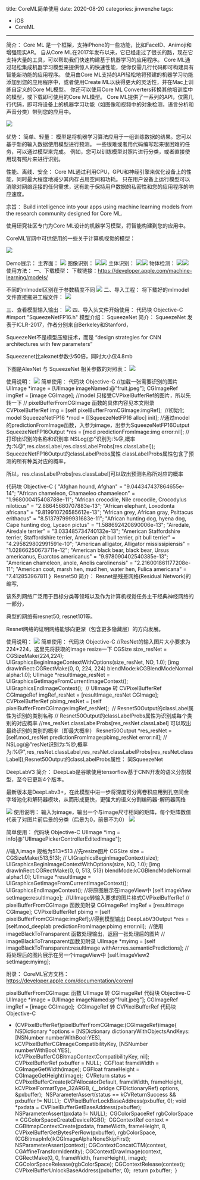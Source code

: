title: CoreML简单使用
date: 2020-08-20
categories: jinwenzhe
tags:
- iOS
- CoreML


---
简介：
        Core ML 是一个框架，支持iPhone的一些功能，比如FaceID、Animoji和增强现实AR。
        自从Core ML在2017年发布以来，它已经走过了很长的路，现在它支持大量的工具，可以帮助我们快速构建基于机器学习的应用程序。
        Core ML通过轻松集成机器学习模型来提供惊人的快速性能，使你仅需几行代码即可构建具有智能新功能的应用程序。
        使用由Core ML支持的API轻松地将预建的机器学习功能添加到您的应用程序中，或者使用Create ML以获得更大的灵活性，并在Mac上训练自定义的Core ML模型。
        你还可以使用Core ML Converters转换其他培训库中的模型，或下载即可使用的Core ML模型。
        Core ML提供了一系列的API，仅需几行代码，即可将设备上的机器学习功能（如图像和视频中的对象检测，语言分析和声音分类）带到您的应用中。

​![](https://p0.meituan.net/spacex/ceadf7f29a7865d11a79e999447d08ad.png)

优势：
简单、轻量：
模型是将机器学习算法应用于一组训练数据的结果。您可以基于新的输入数据使用模型进行预测。
一些很难或者用代码编写起来很困难的任务，可以通过模型来完成。
例如，您可以训练模型对照片进行分类，或者直接使用现有照片来进行识别。

性能、离线、安全：
Core ML通过利用CPU，GPU和神经引擎来优化设备上的性能，同时最大程度地减少其内存占用空间和功耗。
只在用户设备上运行模型可以消除对网络连接的任何需求，这有助于保持用户数据的私密性和您的应用程序的响应速度。


宗旨：
Build intelligence into your apps using machine learning models from the research community designed for Core ML.

使用研究社区专门为Core ML设计的机器学习模型，将智能构建到您的应用中。

CoreML官网中可供使用的一些关于计算机视觉的模型：

​![](https://p0.meituan.net/spacex/3ddf02503149cfe5c10ef3b91d6f10db.png)

Demo展示：
主界面：
​![](https://p0.meituan.net/spacex/12ef25396ce3fd3687801b2cf0582d77.png)
图像识别：
​![](https://p0.meituan.net/spacex/c7a5809a62a5df0506c3a169ba7713ff.png)
​![](https://p0.meituan.net/spacex/5d4462d3316f734ea0677686d501d633.png)
主体识别：
​![](https://p0.meituan.net/spacex/620c41f68a181febbd710e1633fc7439.png)
​![](https://p0.meituan.net/spacex/4377a0f840316051156a449d1285dce5.png)
物体检测：
​![](https://p0.meituan.net/spacex/f0a2f9ac27c39a27ac2e3af30ae59244.png)
​![](https://p0.meituan.net/spacex/4b286f1bc4b72ed247e280fa744b1bf1.png)
使用方法：
一、下载模型：
下载链接：https://developer.apple.com/machine-learning/models/

不同的mlmodel区别在于参数精度不同
![](https://p0.meituan.net/spacex/4d9c5017d03297ea071508d25195ead2.png)
二、导入工程：
将下载好的mlmodel文件直接拖进工程文件：
![](https://p0.meituan.net/spacex/cf9d4fc0556922c6b2fa4795670b7490.png)

三、查看模型输入输出：
![](https://p0.meituan.net/spacex/acd4de65d6e0046ebb6558ed461d2be7.png)
四、导入头文件开始使用：
代码块
Objective-C
#import "SqueezeNetFP16.h"
模型介绍：
SqueezeNet
简介：
SqueezeNet 发表于ICLR-2017，作者分别来自Berkeley和Stanford，

SqueezeNet不是模型压缩技术，而是 “design strategies for CNN architectures with few parameters”

Squeezenet比alexnet参数少50倍，同时大小仅4.8mb

下图是AlexNet 与 SqueezeNet 相关参数的对照表：
![](https://p0.meituan.net/spacex/d641cb8ddc7c31ad8aad57f2694e0e2b.jpg)

使用说明：
![](https://p0.meituan.net/spacex/6a7664866f8e47ce76378f532e3e2066.png)
简单使用：
代码块
Objective-C
//加载一张需要识别的图片
UIImage *image = [UIImage imageNamed:@"fruit.jpeg"];
CGImageRef imgRef = [image CGImage];
//model 只接受CVPixelBufferRef的图片，所以先转一下
// pixelBufferFromCGImage 函数的具体内容见本文附录
CVPixelBufferRef img = [self pixelBufferFromCGImage:imgRef];
​
//初始化model
SqueezeNetFP16 *mod = [[SqueezeNetFP16 alloc] init];
//通过model的predictionFromImage函数，入参为image，出参为SqueezeNetFP16Output
SqueezeNetFP16Output *res = [mod predictionFromImage:img error:nil];
//打印出识别的名称和识别率
NSLog(@"识别为:%@,概率为:%@",res.classLabel,res.classLabelProbs[res.classLabel]);
​
SqueezeNetFP16Output的classLabelProbs属性
classLabelProbs属性包含了预测的所有种类对应的概率，

所以，res.classLabelProbs[res.classLabel]可以取出预测名称所对应的概率

代码块
Objective-C
{
    "Afghan hound, Afghan" = "9.044347437864655e-14";
    "African chameleon, Chamaeleo chamaeleon" = "1.968000415408788e-11";
    "African crocodile, Nile crocodile, Crocodylus niloticus" = "2.88645680707883e-13";
    "African elephant, Loxodonta africana" = "9.819910726585612e-13";
    "African grey, African gray, Psittacus erithacus" = "8.513797999931683e-11";
    "African hunting dog, hyena dog, Cape hunting dog, Lycaon pictus" = "1.588692420890006e-13";
    "Airedale, Airedale terrier" = "3.033485734740132e-13";
    "American Staffordshire terrier, Staffordshire terrier, American pit bull terrier, pit bull terrier" = "4.295829802991591e-10";
    "American alligator, Alligator mississipiensis" = "1.02866250673711e-12";
    "American black bear, black bear, Ursus americanus, Euarctos americanus" = "9.978090402540385e-13";
    "American chameleon, anole, Anolis carolinensis" = "2.216001861177208e-11";
    "American coot, marsh hen, mud hen, water hen, Fulica americana" = "7.412853967811
}
​
Resnet50
简介：
Resnet是残差网络(Residual Network)的缩写,

该系列网络广泛用于目标分类等领域以及作为计算机视觉任务主干经典神经网络的一部分，

典型的网络有resnet50, resnet101等。

Resnet网络的证明网络能够向更深（包含更多隐藏层）的方向发展。



使用说明：
![](https://p0.meituan.net/spacex/49fe90eeb134d8ab5837a3e4b7f755bc.png)
简单使用：
代码块
Objective-C
//ResNet的输入图片大小要求为224*224，这里先将获取的image resize一下
CGSize size_resNet = CGSizeMake(224,224);
UIGraphicsBeginImageContextWithOptions(size_resNet, NO, 1.0);
[img drawInRect:CGRectMake(0, 0, 224, 224) blendMode:kCGBlendModeNormal alpha:1.0];
UIImage *resultImage_resNet = UIGraphicsGetImageFromCurrentImageContext();
UIGraphicsEndImageContext();
​
// UIImage 转 CVPixelBufferRef
CGImageRef imgRef_resNet = [resultImage_resNet CGImage];
CVPixelBufferRef pbimg_resNet = [self pixelBufferFromCGImage:imgRef_resNet];
​
// Resnet50Output的classLabel属性为识别的类别名称
// Resnet50Output的classLabelProbs属性为识别成每个类别的对应概率
//res_resNet.classLabelProbs[res_resNet.classLabel] 可以取出最终识别的类别的概率（即最大概率）
Resnet50Output *res_resNet = [self.mod_resNet predictionFromImage:pbimg_resNet error:nil];
//    NSLog(@"resNet识别为:%@,概率为:%@",res_resNet.classLabel,res_resNet.classLabelProbs[res_resNet.classLabel]);
​
​
Resnet50Output的classLabelProbs属性：
同SqueezeNet

DeepLabV3
简介：
DeepLab是谷歌使用tensorflow基于CNN开发的语义分割模型，至今已更新4个版本。

最新版本是DeepLabv3+，在此模型中进一步将深度可分离卷积应用到孔空间金字塔池化和解码器模块，从而形成更快，更强大的语义分割编码器-解码器网络

![](https://p0.meituan.net/spacex/35f5a3d928e02acaef02092bce2b1e47.jpg)
使用说明：
输入为image，输出一个与image尺寸相同的矩阵，每个矩阵数值代表了对图片前后景的分类（后景为0，前景不为0）
![](https://p0.meituan.net/spacex/5cd0408eb81ec16f51400fbf4d27644b.png)

简单使用：
代码块
Objective-C
UIImage *img = info[@"UIImagePickerControllerEditedImage"];
    
//输入image 规格为513*513
//先resize图片
CGSize size = CGSizeMake(513,513);
//    UIGraphicsBeginImageContext(size);
UIGraphicsBeginImageContextWithOptions(size, NO, 1.0);
[img drawInRect:CGRectMake(0, 0, 513, 513) blendMode:kCGBlendModeNormal alpha:1.0];
UIImage *resultImage = UIGraphicsGetImageFromCurrentImageContext();
UIGraphicsEndImageContext();
//将原图展示在imageView中
[self.imageView setImage:resultImage];
​
//UIImage转输入要求的图片格式CVPixelBufferRef
// pixelBufferFromCGImage 函数见附录
CGImageRef imgRef = [resultImage CGImage];
CVPixelBufferRef pbimg = [self pixelBufferFromCGImage:imgRef];
​
//得到模型输出
DeepLabV3Output *res = [self.mod_deeplab predictionFromImage:pbimg error:nil];
​
//使用imageBlackToTransparent 函数处理输出，返回一张处理后的图片
// imageBlackToTransparent函数见附录
UIImage *myimg = [self imageBlackToTransparent:resultImage withArr:res.semanticPredictions];
//将处理后的图片展示在另一个imageView中
[self.imageView2 setImage:myimg];
​


附录：
CoreML官方文档：https://developer.apple.com/documentation/coreml

pixelBufferFromCGImage: 函数
UIImage 转 CGImageRef
代码块
Objective-C
UIImage *image = [UIImage imageNamed:@"fruit.jpeg"];
CGImageRef imgRef = [image CGImage];
​
CGImageRef 转  CVPixelBufferRef
代码块
Objective-C
- (CVPixelBufferRef)pixelBufferFromCGImage:(CGImageRef)image{
    NSDictionary *options = [NSDictionary dictionaryWithObjectsAndKeys:
                             [NSNumber numberWithBool:YES], kCVPixelBufferCGImageCompatibilityKey,
                             [NSNumber numberWithBool:YES], kCVPixelBufferCGBitmapContextCompatibilityKey,
                             nil];
​
    CVPixelBufferRef pxbuffer = NULL;
​
    CGFloat frameWidth = CGImageGetWidth(image);
    CGFloat frameHeight = CGImageGetHeight(image);
​
    CVReturn status = CVPixelBufferCreate(kCFAllocatorDefault,
                                          frameWidth,
                                          frameHeight,
                                          kCVPixelFormatType_32ARGB,
                                          (__bridge CFDictionaryRef) options,
                                          &pxbuffer);
​
    NSParameterAssert(status == kCVReturnSuccess && pxbuffer != NULL);
​
    CVPixelBufferLockBaseAddress(pxbuffer, 0);
    void *pxdata = CVPixelBufferGetBaseAddress(pxbuffer);
    NSParameterAssert(pxdata != NULL);
​
    CGColorSpaceRef rgbColorSpace = CGColorSpaceCreateDeviceRGB();
​
    CGContextRef context = CGBitmapContextCreate(pxdata,
                                                 frameWidth,
                                                 frameHeight,
                                                 8,
                                                 CVPixelBufferGetBytesPerRow(pxbuffer),
                                                 rgbColorSpace,
                                                 (CGBitmapInfo)kCGImageAlphaNoneSkipFirst);
    NSParameterAssert(context);
    CGContextConcatCTM(context, CGAffineTransformIdentity);
    CGContextDrawImage(context, CGRectMake(0,
                                           0,
                                           frameWidth,
                                           frameHeight),
                       image);
    CGColorSpaceRelease(rgbColorSpace);
    CGContextRelease(context);
​
    CVPixelBufferUnlockBaseAddress(pxbuffer, 0);
​
    return pxbuffer;
​
}
​
